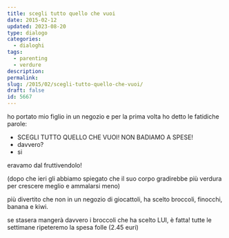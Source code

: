```yaml
---
title: scegli tutto quello che vuoi
date: 2015-02-12
updated: 2023-08-20
type: dialogo
categories:
  - dialoghi
tags:
  - parenting
  - verdure
description: 
permalink: 
slug: /2015/02/scegli-tutto-quello-che-vuoi/
draft: false
id: 5667
---
```


ho portato mio figlio in un negozio e per la prima volta ho detto le fatidiche parole: 

- SCEGLI TUTTO QUELLO CHE VUOI! NON BADIAMO A SPESE!
- davvero?
- si

eravamo dal fruttivendolo!
  
(dopo che ieri gli abbiamo spiegato che il suo corpo gradirebbe più verdura per crescere meglio e ammalarsi meno)

più divertito che non in un negozio di giocattoli, ha scelto broccoli, finocchi, banana e kiwi.

se stasera mangerà davvero i broccoli che ha scelto LUI, è fatta! tutte le settimane ripeteremo la spesa folle (2.45 euri)
